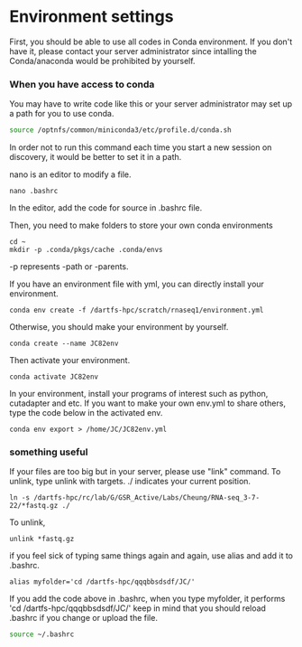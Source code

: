 # Environment settings

First, you should be able to use all codes in Conda environment.
If you don't have it, please contact your server administrator since intalling the Conda/anaconda would be prohibited by yourself.

### When you have access to conda

You may have to write code like this or your server administrator may set up a path for you to use conda.

```bash
source /optnfs/common/miniconda3/etc/profile.d/conda.sh
```

In order not to run this command each time you start a new session on discovery, it would be better to set it in a path.

nano is an editor to modify a file.
```
nano .bashrc
```
In the editor, add the code for source in .bashrc file.

Then, you need to make folders to store your own conda environments

```
cd ~
mkdir -p .conda/pkgs/cache .conda/envs
```
-p represents -path or -parents.

If you have an environment file with yml, you can directly install your environment.

```
conda env create -f /dartfs-hpc/scratch/rnaseq1/environment.yml
```

Otherwise, you should make your environment by yourself.

```
conda create --name JC82env
```
Then activate your environment.
```
conda activate JC82env
```
In your environment, install your programs of interest such as python, cutadapter and etc.
If you want to make your own env.yml to share others, type the code below in the activated env.

```
conda env export > /home/JC/JC82env.yml
```
### something useful

If your files are too big but in your server, please use "link" command. To unlink, type unlink with targets.
./ indicates your current position.
```
ln -s /dartfs-hpc/rc/lab/G/GSR_Active/Labs/Cheung/RNA-seq_3-7-22/*fastq.gz ./
```
To unlink,
```
unlink *fastq.gz
```

if you feel sick of typing same things again and again, use alias and add it to .bashrc.
```
alias myfolder='cd /dartfs-hpc/qqqbbsdsdf/JC/'
```

If you add the code above in .bashrc, when you type myfolder, it performs 'cd /dartfs-hpc/qqqbbsdsdf/JC/'
keep in mind that you should reload .bashrc if you change or upload the file.
```bash
source ~/.bashrc
```





